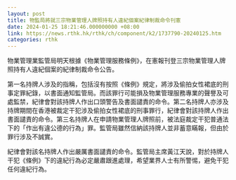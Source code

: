 ```yaml
---
layout: post
title: 物監局將就三宗物業管理人牌照持有人違紀個案紀律制裁命令刊憲
date: 2024-01-25 18:21:46.000000000 +08:00
link: https://news.rthk.hk/rthk/ch/component/k2/1737790-20240125.htm
categories: rthk
---
```


物業管理業監管局明天根據《物業管理服務條例》，在憲報刊登三宗物業管理人牌照持有人違紀個案的紀律制裁命令公告。

第一名持牌人涉及的指稱，包括沒有按照《條例》規定，將涉及偷拍女性裙底的刑事定罪紀錄，以書面通知監管局。而該罪行可能損及物業管理服務專業的聲譽及可處監禁，紀律會對該持牌人作出口頭警告及書面譴責的命令。第二名持牌人亦涉及持牌期間在香港被裁定干犯涉及偷拍女性裙底的刑事罪行，紀律會對該持牌人作出書面譴責的命令。第三名持牌人在申請物業管理人牌照前，被法庭裁定干犯普通法下的「作出有違公德的行為」罪。監管局雖然信納該持牌人並非蓄意瞞報，但由於罪行涉及不誠實。

紀律會對該名持牌人作出嚴厲書面譴責的命令。監管局主席黃江天說，對於持牌人干犯《條例》下的違紀行為必定嚴肅跟進處理，希望業界人士有所警惕，避免干犯任何違紀行為。
